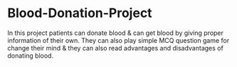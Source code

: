 # Blood-Donation-Project
In this project patients can donate blood &amp; can get blood by giving proper information of their own. They can also play simple MCQ question game for change their mind &amp; they can also read advantages and disadvantages of donating blood.

